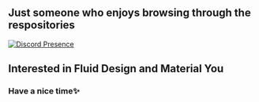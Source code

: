 <h2>
Just someone who enjoys browsing through the respositories 
</h2>

[![Discord Presence](https://lanyard.cnrad.dev/api/721947453406052353)](https://discord.com/users/721947453406052353)

## Interested in Fluid Design and Material You

<h3>Have a nice time✨</h3>

